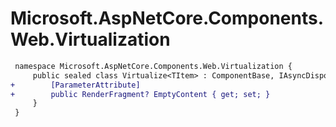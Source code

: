 # Microsoft.AspNetCore.Components.Web.Virtualization

``` diff
 namespace Microsoft.AspNetCore.Components.Web.Virtualization {
     public sealed class Virtualize<TItem> : ComponentBase, IAsyncDisposable, IVirtualizeJsCallbacks {
+        [ParameterAttribute]
+        public RenderFragment? EmptyContent { get; set; }
     }
 }
```

